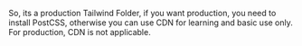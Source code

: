 So, its a production Tailwind Folder, if you want production, you need to install PostCSS, otherwise you can use CDN for learning and basic use only. For production, CDN is not applicable.
